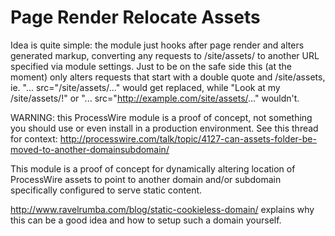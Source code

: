 Page Render Relocate Assets
===========================

Idea is quite simple: the module just hooks after page render and alters generated markup, converting any requests to /site/assets/ to another URL specified via module settings. Just to be on the safe side this (at the moment) only alters requests that start with a double quote and /site/assets, ie. "... src="/site/assets/..." would get replaced, while "Look at my /site/assets/!" or "... src="http://example.com/site/assets/..." wouldn't. 


WARNING: this ProcessWire module is a proof of concept, not something you should
use or even install in a production environment. See this thread for context:
http://processwire.com/talk/topic/4127-can-assets-folder-be-moved-to-another-domainsubdomain/

This module is a proof of concept for dynamically altering location of
ProcessWire assets to point to another domain and/or subdomain specifically
configured to serve static content.

http://www.ravelrumba.com/blog/static-cookieless-domain/ explains why this can
be a good idea and how to setup such a domain yourself.
